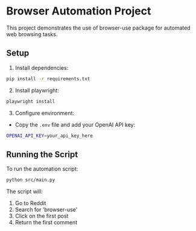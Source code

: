 # Browser Automation Project

This project demonstrates the use of browser-use package for automated web browsing tasks.

## Setup

1. Install dependencies:
```bash
pip install -r requirements.txt
```

2. Install playwright:
```bash
playwright install
```

3. Configure environment:
- Copy the `.env` file and add your OpenAI API key:
```bash
OPENAI_API_KEY=your_api_key_here
```

## Running the Script

To run the automation script:
```bash
python src/main.py
```

The script will:
1. Go to Reddit
2. Search for 'browser-use'
3. Click on the first post
4. Return the first comment
